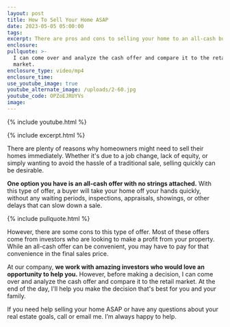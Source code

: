 ```yaml
---
layout: post
title: How To Sell Your Home ASAP
date: 2023-05-05 05:00:00
tags:
excerpt: There are pros and cons to selling your home to an all-cash buyer.
enclosure:
pullquote: >-
  I can come over and analyze the cash offer and compare it to the retail
  market.
enclosure_type: video/mp4
enclosure_time:
use_youtube_image: true
youtube_alternate_image: /uploads/2-60.jpg
youtube_code: OPZoEJRUYVs
image:
---
```

{% include youtube.html %}

{% include excerpt.html %}

There are plenty of reasons why homeowners might need to sell their homes immediately. Whether it's due to a job change, lack of equity, or simply wanting to avoid the hassle of a traditional sale, selling quickly can be desirable.

**One option you have is an all-cash offer with no strings attached.** With this type of offer, a buyer will take your home off your hands quickly, without any waiting periods, inspections, appraisals, showings, or other delays that can slow down a sale.

{% include pullquote.html %}

However, there are some cons to this type of offer. Most of these offers come from investors who are looking to make a profit from your property. While an all-cash offer can be convenient, you may have to pay for that convenience in the final sales price.&nbsp;

At our company, **we work with amazing investors who would love an opportunity to help you.** However, before making a decision, I can come over and analyze the cash offer and compare it to the retail market. At the end of the day, I'll help you make the decision that's best for you and your family.

If you need help selling your home ASAP or have any questions about your real estate goals, call or email me. I’m always happy to help.